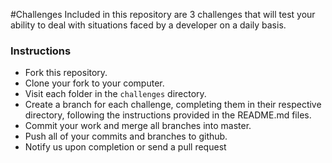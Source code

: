 #Challenges
Included in this repository are 3 challenges that will test your ability to deal with situations faced by a developer on a daily basis.

### Instructions
* Fork this repository.
* Clone your fork to your computer.
* Visit each folder in the `challenges` directory.
* Create a branch for each challenge, completing them in their respective directory, following the instructions provided in the README.md files.
* Commit your work and merge all branches into master.
* Push all of your commits and branches to github.
* Notify us upon completion or send a pull request
